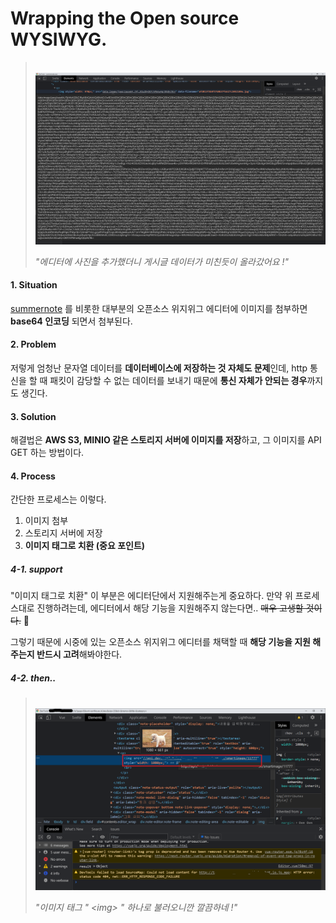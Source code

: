 # Wrapping the Open source WYSIWYG.

> &nbsp;
> <img src="./images/base64.PNG">
>
> *"에디터에 사진을 추가했더니 게시글 데이터가 미친듯이 올라갔어요 !"*

#### 1. Situation
[summernote](https://summernote.org/) 를 비롯한 대부분의 오픈소스 위지위그 에디터에 이미지를 첨부하면 **base64 인코딩** 되면서 첨부된다.

#### 2. Problem
저렇게 엄청난 문자열 데이터를 **데이터베이스에 저장하는 것 자체도 문제**인데, http 통신을 할 때 패킷이 감당할 수 없는 데이터를 보내기 때문에 **통신 자체가 안되는 경우**까지도 생긴다.

#### 3. Solution
해결법은 **AWS S3, MINIO 같은 스토리지 서버에 이미지를 저장**하고, 그 이미지를 API GET 하는 방법이다.

#### 4. Process
간단한 프로세스는 이렇다.

1. 이미지 첨부
2. 스토리지 서버에 저장
3. **이미지 태그로 치환 (중요 포인트)**

##### 4-1. support
"이미지 태그로 치환" 이 부분은 에디터단에서 지원해주는게 중요하다.
만약 위 프로세스대로 진행하려는데, 에디터에서 해당 기능을 지원해주지 않는다면.. <s>매우 고생할 것이다.</s>  🤦

그렇기 때문에 시중에 있는 오픈소스 위지위그 에디터를 채택할 때 **해당 기능을 지원 해주는지 반드시 고려**해봐야한다.

##### 4-2. then..

> &nbsp;
> <img src="./images/img_tag.png">
>
> *"이미지 태그 " &lt;img&gt; " 하나로 불러오니깐 깔끔하네 !"*
